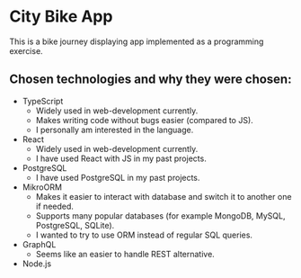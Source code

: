 # City Bike App

This is a bike journey displaying app implemented as a programming exercise.

## Chosen technologies and why they were chosen:
- TypeScript
  - Widely used in web-development currently.
  - Makes writing code without bugs easier (compared to JS).
  - I personally am interested in the language.
- React
  - Widely used in web-development currently.
  - I have used React with JS in my past projects.
- PostgreSQL
  - I have used PostgreSQL in my past projects.
- MikroORM
  - Makes it easier to interact with database and switch it to another one if needed.
  - Supports many popular databases (for example MongoDB, MySQL, PostgreSQL, SQLite).
  - I wanted to try to use ORM instead of regular SQL queries.
- GraphQL
  - Seems like an easier to handle REST alternative.
- Node.js

